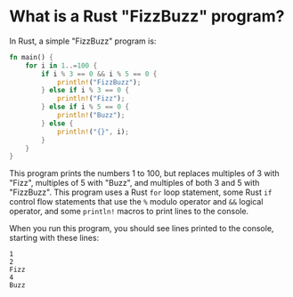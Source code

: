 # What is a Rust "FizzBuzz" program?

In Rust, a simple "FizzBuzz" program is:

```rust
fn main() {
    for i in 1..=100 {
        if i % 3 == 0 && i % 5 == 0 {
            println!("FizzBuzz");
        } else if i % 3 == 0 {
            println!("Fizz");
        } else if i % 5 == 0 {
            println!("Buzz");
        } else {
            println!("{}", i);
        }
    }
}
```

This program prints the numbers 1 to 100, but replaces multiples of 3 with "Fizz", multiples of 5 with "Buzz", and multiples of both 3 and 5 with "FizzBuzz". This program uses a Rust `for` loop statement, some Rust `if` control flow statements that use the `%` modulo operator and `&&` logical operator, and some `println!` macros to print lines to the console.

When you run this program, you should see lines printed to the console, starting with these lines:

```text
1
2
Fizz
4
Buzz
```

